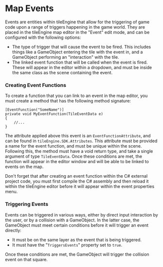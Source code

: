 # Map Events
Events are entities within tileEngine that allow for the triggering of game code upon a range of triggers happening in the game world. They
are placed in the tileEngine map editor in the "Event" edit mode, and can be configured with the following options:
- The type of trigger that will cause the event to be fired. This includes things like a GameObject entering the tile with the event in, and
a GameObject performing an "interaction" with the tile.
- The linked event function that will be called when the event is fired. These will appear in the editor within a dropdown, and must be inside
the same class as the scene containing the event.

### Creating Event Functions
To create a function that you can link to an event in the map editor, you must create a method that has the following method signature:
```
[EventFunction("SomeName")]
private void MyEventFunction(TileEventData e)
{
	//...
}
```

The attribute applied above this event is an `EventFunctionAttribute`, and can be found in `tileEngine.SDK.Attributes`. This attribute must be
provided a name for the event function, and must be unique within the scene. Following this, the method must have a void return type, and take a
single argument of type `TileEventData`. Once these conditions are met, the function will appear in the editor window and will be able to be linked
to events on the map.

Don't forget that after creating an event function within the C# external project code, you must first compile the C# assembly and then reload it
within the tileEngine editor before it will appear within the event properties menu.

### Triggering Events
Events can be triggered in various ways, either by direct input interaction by the user, or by a collision with a GameObject. In the latter case,
the GameObject must meet certain conditions before it will trigger an event directly:
- It must be on the same layer as the event that is being triggered.
- It must have the "`TriggersEvents`" property set to `true`.

Once these conditions are met, the GameObject will trigger the collision event on that square.